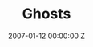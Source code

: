 ---
title: Ghosts
img: "/uploads/shaheen-baig-casting-ghosts.jpg"
date: 2007-01-12 00:00:00 Z
categories:
- film
tags:
- recent
director: Nick Broomfield
with: Zhan Yu, Tao Li, Ai Qin Lin
imdb: "http://www.imdb.com/title/tt0872202/"
video: a9s8zb3qd2
layout: project
---